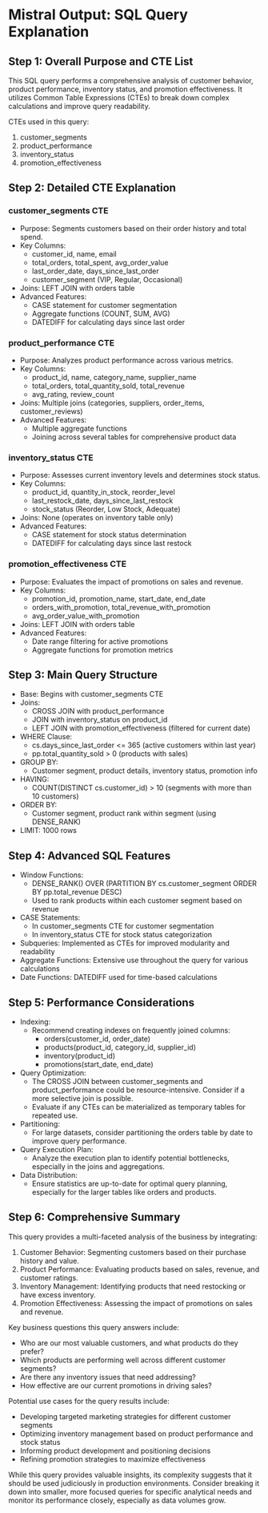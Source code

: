 # Mistral Output: SQL Query Explanation

## Step 1: Overall Purpose and CTE List

This SQL query performs a comprehensive analysis of customer behavior, product performance, inventory status, and promotion effectiveness. It utilizes Common Table Expressions (CTEs) to break down complex calculations and improve query readability.

CTEs used in this query:
1. customer_segments
2. product_performance
3. inventory_status
4. promotion_effectiveness

## Step 2: Detailed CTE Explanation

### customer_segments CTE
- Purpose: Segments customers based on their order history and total spend.
- Key Columns: 
  - customer_id, name, email
  - total_orders, total_spent, avg_order_value
  - last_order_date, days_since_last_order
  - customer_segment (VIP, Regular, Occasional)
- Joins: LEFT JOIN with orders table
- Advanced Features: 
  - CASE statement for customer segmentation
  - Aggregate functions (COUNT, SUM, AVG)
  - DATEDIFF for calculating days since last order

### product_performance CTE
- Purpose: Analyzes product performance across various metrics.
- Key Columns:
  - product_id, name, category_name, supplier_name
  - total_orders, total_quantity_sold, total_revenue
  - avg_rating, review_count
- Joins: Multiple joins (categories, suppliers, order_items, customer_reviews)
- Advanced Features: 
  - Multiple aggregate functions
  - Joining across several tables for comprehensive product data

### inventory_status CTE
- Purpose: Assesses current inventory levels and determines stock status.
- Key Columns:
  - product_id, quantity_in_stock, reorder_level
  - last_restock_date, days_since_last_restock
  - stock_status (Reorder, Low Stock, Adequate)
- Joins: None (operates on inventory table only)
- Advanced Features: 
  - CASE statement for stock status determination
  - DATEDIFF for calculating days since last restock

### promotion_effectiveness CTE
- Purpose: Evaluates the impact of promotions on sales and revenue.
- Key Columns:
  - promotion_id, promotion_name, start_date, end_date
  - orders_with_promotion, total_revenue_with_promotion
  - avg_order_value_with_promotion
- Joins: LEFT JOIN with orders table
- Advanced Features: 
  - Date range filtering for active promotions
  - Aggregate functions for promotion metrics

## Step 3: Main Query Structure

- Base: Begins with customer_segments CTE
- Joins:
  - CROSS JOIN with product_performance
  - JOIN with inventory_status on product_id
  - LEFT JOIN with promotion_effectiveness (filtered for current date)
- WHERE Clause: 
  - cs.days_since_last_order <= 365 (active customers within last year)
  - pp.total_quantity_sold > 0 (products with sales)
- GROUP BY: 
  - Customer segment, product details, inventory status, promotion info
- HAVING: 
  - COUNT(DISTINCT cs.customer_id) > 10 (segments with more than 10 customers)
- ORDER BY: 
  - Customer segment, product rank within segment (using DENSE_RANK)
- LIMIT: 1000 rows

## Step 4: Advanced SQL Features

- Window Functions: 
  - DENSE_RANK() OVER (PARTITION BY cs.customer_segment ORDER BY pp.total_revenue DESC)
  - Used to rank products within each customer segment based on revenue
- CASE Statements: 
  - In customer_segments CTE for customer segmentation
  - In inventory_status CTE for stock status categorization
- Subqueries: Implemented as CTEs for improved modularity and readability
- Aggregate Functions: Extensive use throughout the query for various calculations
- Date Functions: DATEDIFF used for time-based calculations

## Step 5: Performance Considerations

- Indexing: 
  - Recommend creating indexes on frequently joined columns:
    - orders(customer_id, order_date)
    - products(product_id, category_id, supplier_id)
    - inventory(product_id)
    - promotions(start_date, end_date)
- Query Optimization:
  - The CROSS JOIN between customer_segments and product_performance could be resource-intensive. Consider if a more selective join is possible.
  - Evaluate if any CTEs can be materialized as temporary tables for repeated use.
- Partitioning:
  - For large datasets, consider partitioning the orders table by date to improve query performance.
- Query Execution Plan:
  - Analyze the execution plan to identify potential bottlenecks, especially in the joins and aggregations.
- Data Distribution:
  - Ensure statistics are up-to-date for optimal query planning, especially for the larger tables like orders and products.

## Step 6: Comprehensive Summary

This query provides a multi-faceted analysis of the business by integrating:
1. Customer Behavior: Segmenting customers based on their purchase history and value.
2. Product Performance: Evaluating products based on sales, revenue, and customer ratings.
3. Inventory Management: Identifying products that need restocking or have excess inventory.
4. Promotion Effectiveness: Assessing the impact of promotions on sales and revenue.

Key business questions this query answers include:
- Who are our most valuable customers, and what products do they prefer?
- Which products are performing well across different customer segments?
- Are there any inventory issues that need addressing?
- How effective are our current promotions in driving sales?

Potential use cases for the query results include:
- Developing targeted marketing strategies for different customer segments
- Optimizing inventory management based on product performance and stock status
- Informing product development and positioning decisions
- Refining promotion strategies to maximize effectiveness

While this query provides valuable insights, its complexity suggests that it should be used judiciously in production environments. Consider breaking it down into smaller, more focused queries for specific analytical needs and monitor its performance closely, especially as data volumes grow.

